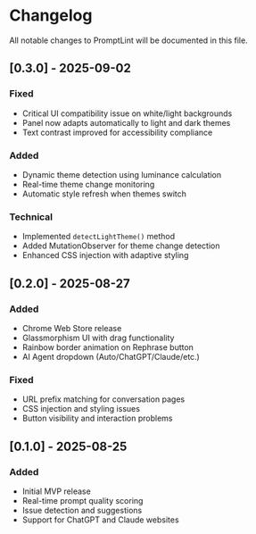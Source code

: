 # Changelog

All notable changes to PromptLint will be documented in this file.

## [0.3.0] - 2025-09-02

### Fixed
- Critical UI compatibility issue on white/light backgrounds
- Panel now adapts automatically to light and dark themes
- Text contrast improved for accessibility compliance

### Added  
- Dynamic theme detection using luminance calculation
- Real-time theme change monitoring
- Automatic style refresh when themes switch

### Technical
- Implemented `detectLightTheme()` method
- Added MutationObserver for theme change detection
- Enhanced CSS injection with adaptive styling

## [0.2.0] - 2025-08-27

### Added
- Chrome Web Store release
- Glassmorphism UI with drag functionality
- Rainbow border animation on Rephrase button
- AI Agent dropdown (Auto/ChatGPT/Claude/etc.)

### Fixed
- URL prefix matching for conversation pages
- CSS injection and styling issues
- Button visibility and interaction problems

## [0.1.0] - 2025-08-25

### Added
- Initial MVP release
- Real-time prompt quality scoring
- Issue detection and suggestions
- Support for ChatGPT and Claude websites